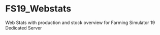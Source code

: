 # FS19_Webstats
Web Stats with production and stock overview for Farming Simulator 19 Dedicated Server
